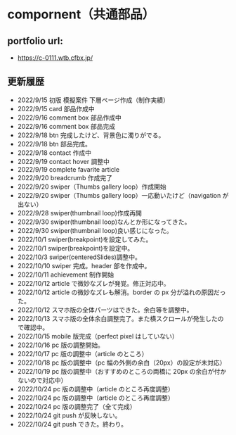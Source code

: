 # compornent（共通部品）

## portfolio url:

- https://c-0111.wtb.cfbx.jp/

## 更新履歴

- 2022/9/15 初版 模擬案件 下層ページ作成（制作実績）
- 2022/9/15 card 部品作成中
- 2022/9/16 comment box 部品作成中
- 2022/9/16 comment box 部品完成
- 2022/9/18 btn 完成したけど、背景色に濁りがでる。
- 2022/9/18 btn 部品完成。
- 2022/9/18 contact 作成中
- 2022/9/19 contact hover 調整中
- 2022/9/19 complete favarite article
- 2022/9/20 breadcrumb 作成完了
- 2022/9/20 swiper（Thumbs gallery loop）作成開始
- 2022/9/20 swiper（Thumbs gallery loop）一応動いたけど（navigation が出ない）
- 2022/9/28 swiper(thumbnail loop)作成再開
- 2022/9/30 swiper(thumbnail loop)なんとか形になってきた。
- 2022/9/30 swiper(thumbnail loop)良い感じになった。
- 2022/10/1 swiper(breakpoint)を設定してみた。
- 2022/10/1 swiper(breakpoint)を設定中。
- 2022/10/3 swiper(centeredSlides)調整中。
- 2022/10/10 swiper 完成。header 部を作成中。
- 2022/10/11 achievement 制作開始
- 2022/10/12 article で微妙なズレが発覚。修正対応中。
- 2022/10/12 article の微妙なズレも解消。border の px 分が溢れの原因だった。
- 2022/10/12 スマホ版の全体パーツはできた。余白等を調整中。
- 2022/10/13 スマホ版の全体余白調整完了。また横スクロールが発生したので確認中。
- 2022/10/15 mobile 版完成（perfect pixel はしていない）
- 2022/10/16 pc 版の調整開始。
- 2022/10/17 pc 版の調整中（article のところ）
- 2022/10/18 pc 版の調整中（pc 幅の外側の余白（20px）の設定が未対応）
- 2022/10/19 pc 版の調整中（おすすめのところの両橋に 20px の余白が付かないので対応中）
- 2022/10/24 pc 版の調整中（article のところ再度調整）
- 2022/10/24 pc 版の調整中（article のところ再度調整）
- 2022/10/24 pc 版の調整完了（全て完成）
- 2022/10/24 git push が反映しない。
- 2022/10/24 git push できた。終わり。
